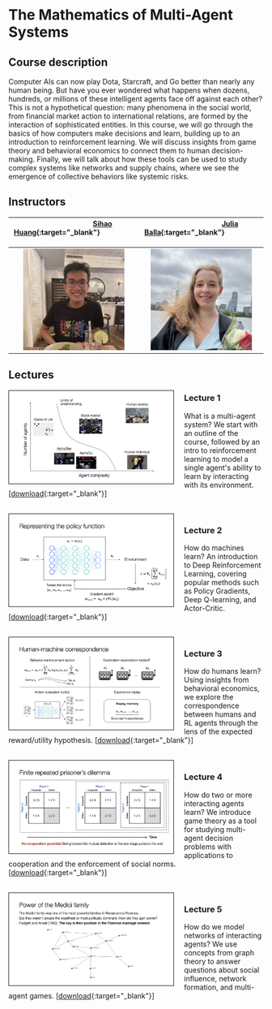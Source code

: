 # The Mathematics of Multi-Agent Systems

## Course description

Computer AIs can now play Dota, Starcraft, and Go better than nearly any human being. But have you ever wondered what happens when dozens, hundreds, or millions of these intelligent agents face off against each other? This is not a hypothetical question: many phenomena in the social world, from financial market action to international relations, are formed by the interaction of sophisticated entities. In this course, we will go through the basics of how computers make decisions and learn, building up to an introduction to reinforcement learning. We will discuss insights from game theory and behavioral economics to connect them to human decision-making. Finally, we will talk about how these tools can be used to study complex systems like networks and supply chains, where we see the emergence of collective behaviors like systemic risks.

## Instructors

<style>
    table {
        width: 100%;
    }
</style>


&nbsp; &nbsp; &nbsp; &nbsp; &nbsp; &nbsp; &nbsp; &nbsp; &nbsp; &nbsp; &nbsp; &nbsp; &nbsp; &nbsp; &nbsp; [Sihao Huang](https://www.sihaohuang.com){:target="_blank"} &nbsp; &nbsp; &nbsp; &nbsp; &nbsp; &nbsp; &nbsp; &nbsp; &nbsp; &nbsp; &nbsp; &nbsp; &nbsp; &nbsp; &nbsp;|  &nbsp; &nbsp; &nbsp; &nbsp; &nbsp; &nbsp; &nbsp; &nbsp; &nbsp; &nbsp; &nbsp; &nbsp; &nbsp; &nbsp; &nbsp; [Julia Balla](https://julballa.github.io){:target="_blank"}   &nbsp; &nbsp; &nbsp; &nbsp; &nbsp; &nbsp; &nbsp; &nbsp; &nbsp; &nbsp; &nbsp; &nbsp; &nbsp; &nbsp; &nbsp;
:-------------------------:|:-------------------------:
<img src="/images/sihao.jpg" width="200" style="float: center"/> |  <img src="/images/julia.jpg" width="200" style="float: center"/>


## Lectures 

<div class="imageContainer">
<img src="/images/lec1.png" alt="lec1" width="325" style="float: left; margin: 0 20px 0 0; border-width: 1px; 
            border-color: $border-color; 
            border-style: solid;"/>
</div>

### Lecture 1 
What is a multi-agent system? We start with an outline of the course, followed by an intro to reinforcement learning to model a single agent's ability to learn by interacting with its environment.
[[download](/files/lecture1_intro.pdf){:target="_blank"}]

<br />

<div class="imageContainer">
<img src="/images/lec2.png" alt="lec2" width="325" style="float: left; margin: 0 20px 0 0; border-width: 1px; 
            border-color: $border-color; 
            border-style: solid;"/>
</div>

### Lecture 2 
How do machines learn? An introduction to Deep Reinforcement Learning, covering popular methods such as Policy Gradients, Deep Q-learning, and Actor-Critic.
[[download](/files/lecture2_machine_learning.pdf){:target="_blank"}]

<br />


<div class="imageContainer">
<img src="/images/lec3.png" alt="lec2" width="325" style="float: left; margin: 0 20px 0 0; border-width: 1px; 
            border-color: $border-color; 
            border-style: solid;"/>
</div>

### Lecture 3
How do humans learn? Using insights from behavioral economics, we explore the correspondence between humans and RL agents through the lens of the expected reward/utility hypothesis. 
[[download](/files/lecture3_people_learning.pdf){:target="_blank"}]

<br />

<div class="imageContainer">
<img src="/images/lec4.png" alt="lec2" width="325" style="float: left; margin: 0 20px 0 0; border-width: 1px; 
            border-color: $border-color; 
            border-style: solid;"/>
</div>

### Lecture 4
How do two or more interacting agents learn? We introduce game theory as a tool for studying multi-agent decision problems with applications to cooperation and the enforcement of social norms.
[[download](/files/lecture4_multi_agent_systems.pdf){:target="_blank"}]

<br /> 

<div class="imageContainer">
<img src="/images/lec5.png" alt="lec2" width="325" style="float: left; margin: 0 20px 0 0; border-width: 1px; 
            border-color: $border-color; 
            border-style: solid;"/>
</div>

### Lecture 5
How do we model networks of interacting agents? We use concepts from graph theory to answer questions about social influence, network formation, and multi-agent games.
[[download](/files/lecture5_graph_theory.pdf){:target="_blank"}]